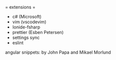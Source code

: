 = extensions =

* c# (Microsoft)
* vim (vscodevim)
* Ionide-fsharp
* prettier (Esben Petersen)
* settings sync
* eslint


angular snippets: by John Papa and Mikael Morlund
